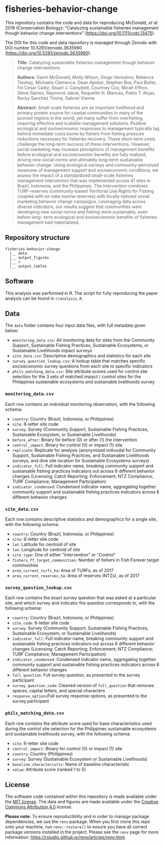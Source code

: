 # fisheries-behavior-change
This repository contains the code and data for reproducing McDonald, *et al.* 2019 (Conservation Biology): "Catalyzing sustainable fisheries management though behavior change interventions" (https://doi.org/10.1111/cobi.13475).

The DOI for this code and data repository is managed through Zenodo with DOI number 10.5281/zenodo.3635980 (https://doi.org/10.5281/zenodo.3635980).

> **Title**: Catalyzing sustainable fisheries management though behavior change interventions

> **Authors**: Gavin McDonald, Molly Wilson, Diogo Veríssimo, Rebecca Twohey, Michaela Clemence, Dean Apistar, Stephen Box, Paul Butler, Fel Cesar Cadiz, Stuart J. Campbell, Courtney Cox, Micah Effron, Steve Gaines, Raymond Jakub, Roquelito H. Mancao, Pablo T. Rojas, Rocky Sanchez Tirona, Gabriel Vianna


> **Abstract:** Small-scale fisheries are an important livelihood and primary protein source for coastal communities in many of the poorest regions in the world, yet many suffer from overfishing, requiring effective and scalable management solutions. Positive ecological and socioeconomic responses to management typically lag behind immediate costs borne by fishers from fishing pressure reductions necessary for fisheries recovery. These short-term costs challenge the long-term success of these interventions. However, social marketing may increase perceptions of management benefits before ecological and socioeconomic benefits are fully realized, driving new social norms and ultimately long-term sustainable behavior change. Using ecological surveys and community-perceived measures of management support and socioeconomic conditions, we assess the impact of a standardized small-scale fisheries management intervention that was implemented across 41 sites in Brazil, Indonesia, and the Philippines. The intervention combines TURF-reserves (community-based Territorial Use Rights for Fishing coupled with no-take marine reserves) with locally-tailored social marketing behavior change campaigns. Leveraging data across diverse indicators, our results suggest that communities were developing new social norms and fishing more sustainably, even before long- term ecological and socioeconomic benefits of fisheries management had materialized. 

## Repository structure  

```
fisheries-behavior-change 
  |__ data
  |__ output_figures
  |__ r
  |__ output_tables
```

## Software

This analysis was performed in R. The script for fully reproducing the paper analysis can be found in `r/analysis.R`.

## Data

The `data` folder contains four input data files, with full metadata given below:  

* `monitoring_data.csv`: All monitoring data for sites from the Community Support, Sustainable Fishing Practices, Sustainable Ecosystems, or Sustainable Livelihoods impact surveys   
* `site_data.csv`: Descriptive demographics and statistics for each site  
* `survey_question_lookup.csv`: A lookup table that matches specific socioeconomic survey questions from each site to specific indicators     
* `phils_matching_data.csv`: Site attribute scores used for control site selection for the 3 sets of matched impact / control sites for the Philippines sustainable ecosystems and sustainable livelihoods survey  

### `monitoring_data.csv`

Each row contains an individual monitoring observation, with the following schema:

* `country`: Country (Brazil, Indonesia, or Philippines)  
* `site`: 6-letter site code 
* `survey`: Survey (Community Support, Sustainable Fishing Practices, Sustainable Ecosystem, or Sustainable Livelihoods)  
* `before_after`: Binary for before (0) or after (1) the intervention  
* `control_impact`: Binary for control (0) or impact (1) site 
* `replicate`: Replicate for analysis (anonymized indivudal for Community Support, Sustainable Fishing Practices, and Sustainable Livelihoods surveys, and dive site location for Sustainable Ecosystems surveys)  
* `indicator_full`: Full indicator name, breaking community support and sustainable fishing practices indicators out across 6 different behavior changes (Licensing; Catch Reporting; Enforcement; NTZ Compliance; TURF Compliance; Management Participation)  
* `indicator_condensed`: Condensed indicator name, aggregating together community support and sustainable fishing practices indicators across 6 different behavior changes 

### `site_data.csv`  

Each row contains descriptive statistics and demographics for a single site, with the following schema:  

* `country`: Country (Brazil, Indonesia, or Philippines)  
* `site`: 6-letter site code 
* `lat`: Latitude for centroid of site
* `lon`: Longitude for centroid of site
* `site_type`: One of either "Intervention" or "Control"
* `fishers_ff_target_communities`: Number of fishers in Fish Forever target communities  
* `area_current_turfs_ha`: Area of TURFs, as of 2017  
* `area_current_reserves_ha`: Area of reserves (NTZs), as of 2017 


### `survey_question_lookup.csv`

Each row contains the exact survey question that was asked at a particular site, and which survey and indicator the question corresponds to, with the following schema:

* `country`: Country (Brazil, Indonesia, or Philippines)  
* `site_code`: 6-letter site code 
* `survey`: Survey (Community Support, Sustainable Fishing Practices, Sustainable Ecosystem, or Sustainable Livelihoods)  
* `indicator_full`: Full indicator name, breaking community support and sustainable fishing practices indicators out across 6 different behavior changes (Licensing; Catch Reporting; Enforcement; NTZ Compliance; TURF Compliance; Management Participation)  
* `indicator_condensed`: Condensed indicator name, aggregating together community support and sustainable fishing practices indicators across 6 different behavior changes 
* `full_question`: Full survey question, as presented to the survey participant   
* `survey_question_code`: Cleaned version of `full_question` that removes spaces, capital letters, and special characters  
* `response_options`Full survey response options, as presented to the survey participant  

### `phils_matching_data.csv`

Each row contains the attribute score used for base characteristics used during the control site selection for the Philippines sustainable ecosystems and sustainable livelihoods survey, with the following schema:

* `site`: 6-letter site code 
* `control_impact`: Binary for control (0) or impact (1) site 
* `country`: Country (Philippines)  
* `survey`: Survey (Sustainable Ecosystem or Sustainable Livelihoods)  
* `baseline_characteristic`: Name of baseline characteristic  
* `value`: Attribute score (ranked 1 to 5)  

## License

The software code contained within this repository is made available under the [MIT license](http://opensource.org/licenses/mit-license.php). The data and figures are made available under the [Creative Commons Attribution 4.0](https://creativecommons.org/licenses/by/4.0/) license.

**Please note:** To ensure reproducibility and in order to manage package dependencies, we use the `renv` package. When you first clone this repo onto your machine, run `renv::restore()` to ensure you have all correct package versions installed in the project. Please see the `renv` page for more information: https://rstudio.github.io/renv/articles/renv.html.